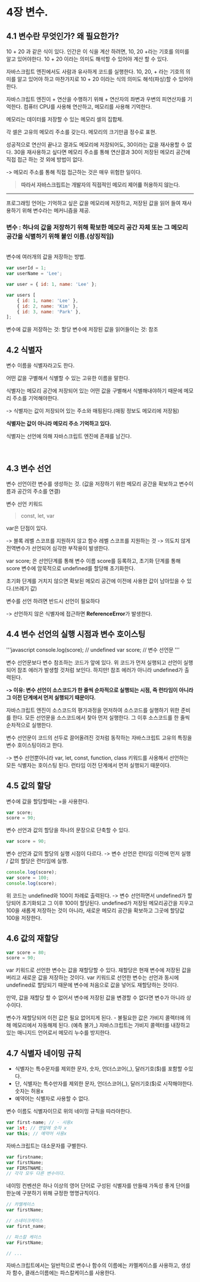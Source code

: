 # 4장 변수.

## 4.1 변수란 무엇인가? 왜 필요한가?

10 + 20 과 같은 식이 있다. 인간은 이 식을 계산 하려면, 10, 20 +라는 기호를 의미를 알고 있어야한다. 10 + 20 이라는 의미도 해석할 수 있어야 계산 할 수 있다.

자바스크립트 엔진에서도 사람과 유사하게 코드를 실행한다. 10, 20, + 라는 기호의 의미를 알고 있어야 하고 마찬가지로 10 + 20 이라는 식의 의미도 해석(파싱)할 수 있어야한다.

자바스크립트 엔진이 + 연산을 수행하기 위해 + 연산자의 좌변과 우변의 피연산자를 기억한다. 컴퓨터 CPU를 사용해 연산하고, 메모리를 사용해 기억한다.

메모리는 데이터를 저장할 수 있는 메모리 셀의 집합체.

각 셀은 고유의 메모리 주소를 갖는다. 메모리의 크기만큼 정수로 표현.

성공적으로 연산이 끝나고 결과도 메모리에 저장되어도, 30이라는 값을 재사용할 수 없다. 30을 재사용하고 싶다면 메모리 주소를 통해 연산결과 30이 저장된 메모리 공간에 직접 접근 하는 것 외에 방법이 없다.

-> 메모리 주소를 통해 직접 접근하는 것은 매우 위험한 일이다.

> **따라서 자바스크립트는 개발자의 직접적인 메모리 제어를 허용하지 않는다.**

- - -

프로그래밍 언어는 기억하고 싶은 값을 메모리에 저장하고, 저장된 값을 읽어 들여 재사용하기 위해 변수라는 메커니즘을 제공.

### 변수 : 하나의 값을 저장하기 위해 확보한 메모리 공간 자체 또는 그 메모리 공간을 식별하기 위해 붙인 이름.(상징적임)

<br/>
변수에 여러개의 값을 저장하는 방법.

```javascript
var userId = 1;
var userName = 'Lee';

var user = { id: 1, name: 'Lee' };

var users [
    { id: 1, name: 'Lee' },
    { id: 2, name: 'Kim' },
    { id: 3, name: 'Park' },
];
```

변수에 값을 저장하는 것: 할당
변수에 저장된 값을 읽어들이는 것: 참조

## 4.2 식별자

변수 이름을 식별자라고도 한다.

어떤 값을 구별해서 식별할 수 있는 고유한 이름을 말한다.

식별자는 메모리 공간에 저장되어 있는 어떤 값을 구별해서 식별해내야하기 때문에 메모리 주소를 기억해야한다.

-> 식별자는 값이 저장되어 있는 주소와 매핑된다.(매핑 정보도 메모리에 저장됨)

**식별자는 값이 아니라 메모리 주소 기억하고 있다.**

식별자는 선언에 의해 자바스크립트 엔진에 존재를 남긴다.

<br/>

## 4.3 변수 선언

변수 선언이란 변수를 생성하는 것.
(값을 저장하기 위한 메모리 공간을 확보하고 변수이름과 공간의 주소를 연결)

변수 선언 키워드
> const, let, var

var은 단점이 있다.

-> 블록 레벨 스코프를 지원하지 않고 함수 레벨 스코프를 지원하는 것
-> 의도치 않게 전역변수가 선언되어 심각한 부작용이 발생한다.


var score; 은 선언단계를 통해 변수 이름 score를 등록하고,
초기화 단계를 통해 score 변수에 암묵적으로 undefined를 할당해 초기화한다.

초기화 단계를 거치지 않으면 확보된 메모리 공간에 이전에 사용한 값이 남아있을 수 있다.(쓰레기 값)

변수를 선언 하려면 반드시 선언이 필요하다

-> 선언하지 않은 식별자에 접근하면 **ReferenceError**가 발생한다.


## 4.4 변수 선언의 실행 시점과 변수 호이스팅

'''javascript
console.log(score); // undefined
var score; // 변수 선언문
'''

변수 선언문보다 변수 참조하는 코드가 앞에 있다. 위 코드가 먼저 실행되고 선언이 실행되어 참조 에러가 발생할 것처럼 보인다.
하지만! 참조 에러가 아니라 undefined가 출력된다. 

**-> 이유: 변수 선언이 소스코드가 한 줄씩 순차적으로 실행되는 시점, 즉 런타임이 아니라 그 이전 단계에서 먼저 실행되기 때문이다.**

자바스크립트 엔진이 소스코드의 평가과정을 먼저하여 소스코드를 실행하기 위한 준비를 한다. 
모든 선언문을 소스코드에서 찾아 먼저 실행한다. 그 이후 소스코드를 한 줄씩 순차적으로 실행한다.

변수 선언문이 코드의 선두로 끌어올려진 것처럼 동작하는 자바스크립트 고유의 특징을 변수 호이스팅이라고 한다.

-> 변수 선언뿐아니라 var, let, const, function, class 키워드를 사용해서 선언하는 모든 식별자는 호이스팅 된다. 런타임 이전 단계에서 먼저 실행되기 때문이다.


## 4.5 값의 할당

변수에 값을 할당할때는 =을 사용한다.

```javascript
var score;
score = 90;
```

변수 선언과 값의 할당을 하나의 문장으로 단축할 수 있다.
```javascript
var score = 90;
```

변수 선언과 값의 할당의 실행 시점이 다르다. -> 변수 선언은 런타임 이전에 먼저 실행 / 값의 할당은 런타임에 실행.

```javascript
console.log(score);
var score = 100;
console.log(score);
```

위 코드는 undefined와 100이 차례로 출력된다. -> 변수 선언하면서 undefined가 할당되어 초기화되고 그 이후 100이 할당된다.
undefined가 저장된 메모리공간을 지우고 100을 새롭게 저장하는 것이 아니라, 새로운 메모리 공간을 확보하고 그곳에 할당값 100을 저장한다.


## 4.6 값의 재할당

```javascript
var score = 80;
score = 90;
```

var 키워드로 선언한 변수는 값을 재할당할 수 있다. 재할당은 현재 변수에 저장된 값을 버리고 새로운 값을 저장하는 것이다.
var 키워드로 선언한 변수는 선언과 동시에 undefined로 할당되기 때문에 변수에 처음으로 값을 넣어도 재할당하는 것이다.

만약, 값을 재할당 할 수 없어서 변수에 저장된 값을 변경할 수 없다면 변수가 아니라 상수이다.

변수가 재할당되어 이전 값은 필요 없어지게 된다. - 불필요한 값은 가비지 콜렉터에 의해 메모리에서 자동해제 된다. (예측 불가_)
자바스크립트는 가비지 콜렉터를 내장하고 있는 매니지드 언어로서 메모리 누수를 방지한다.


## 4.7 식별자 네이밍 규칙

- 식별자는 특수문자를 제외한 문자, 숫자, 언더스코어(_), 달러기호($)를 포함할 수있다.
- 단, 식별자는 특수만자를 제외한 문자, 언더스코어(_), 달러기호($)로 시작해야한다. 숫자는 허용x
- 예약어는 식별자로 사용할 수 없다.

변수 이름도 식별자이므로 위의 네이밍 규칙을 따라야한다. 

```javascript
var first-name; // - 사용x
var 1st; // 맨앞에 숫자 x
var this; // 예약어 사용x
```

자바스크립트는 대소문자를 구별한다. 
```javascript
var firstname;
var firstName;
var FIRSTNAME;
// 각각 모두 다른 변수이다.
```

네이밍 컨벤션은 하나 이상의 영어 단어로 구성된 식별자를 만들때 가독성 좋게 단어를 한눈에 구분하기 위해 규정한 명명규칙이다.
```javascript
// 카멜케이스
var firstName;

// 스네이크케이스
var first_name;

// 파스칼 케이스
var FirstName;

// ...
```

자바스크립트에서는 일반적으로 변수나 함수의 이름에는 카멜케이스를 사용하고, 생성자 함수, 클래스이름에는 파스칼케이스를 사용한다.





























